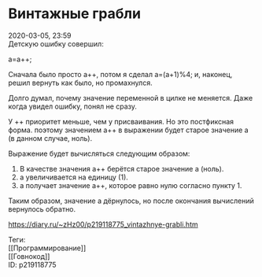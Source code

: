 Винтажные грабли
=================

   
 2020-03-05, 23:59   
  Детскую ошибку совершил:   
   
 a=a++;   
   
 Сначала было просто а++, потом я сделал a=(a+1)%4; и, наконец, решил вернуть как было, но промахнулся.   
   
 Долго думал, почему значение переменной в цилке не меняется. Даже когда увидел ошибку, понял не сразу.   
   
 У ++ приоритет меньше, чем у присваивания. Но это постфиксная форма. поэтому значением a++ в выражении будет старое значение a (в данном случае, ноль).   
   
 Выражение будет вычисляться следующим образом:   
 1. В качестве значения a++ берётся старое значение a (ноль).   
 2. a увеличивается на единицу (1).   
 3. a получает значение a++, которое равно нулю согласно пункту 1.   
   
 Таким образом, значение a дёрнулось, но после окончания вычислений вернулось обратно.   
    
 <https://diary.ru/~zHz00/p219118775_vintazhnye-grabli.htm>   
   
 Теги:   
 [[Программирование]]   
 [[Говнокод]]   
 ID: p219118775